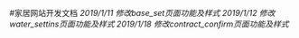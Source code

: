 #家居网站开发文档
*2019/1/11 修改base_set页面功能及样式*
*2019/1/12 修改water_settins页面功能及样式*
*2019/1/18 修改contract_confirm页面功能及样式*